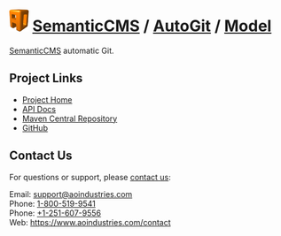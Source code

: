 # [<img src="ao-logo.png" alt="AO Logo" width="35" height="40">](https://www.aoindustries.com/) [SemanticCMS](https://semanticcms.com/) / [AutoGit](https://semanticcms.com/autogit/) / [Model](https://semanticcms.com/autogit/model/)
[SemanticCMS](https://semanticcms.com/) automatic Git.

## Project Links
* [Project Home](https://semanticcms.com/autogit/model/)
* [API Docs](https://semanticcms.com/autogit/model/apidocs/)
* [Maven Central Repository](https://search.maven.org/#search|gav|1|g:%22com.semanticcms%22%20AND%20a:%22semanticcms-autogit-model%22)
* [GitHub](https://github.com/aoindustries/semanticcms-autogit-model)

## Contact Us
For questions or support, please [contact us](https://www.aoindustries.com/contact):

Email: [support@aoindustries.com](mailto:support@aoindustries.com)  
Phone: [1-800-519-9541](tel:1-800-519-9541)  
Phone: [+1-251-607-9556](tel:+1-251-607-9556)  
Web: https://www.aoindustries.com/contact
